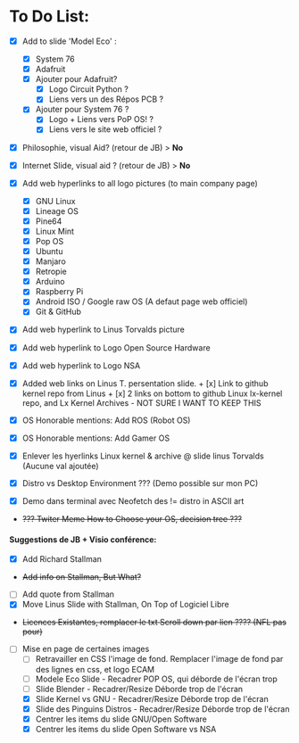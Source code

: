 # To Do List:

- [x] Add to slide 'Model Eco' :
    + [X] System 76
    + [X] Adafruit
    - [x] Ajouter pour Adafruit?
        + [x] Logo Circuit Python ?
        + [x] Liens vers un des Répos PCB ?
    - [x] Ajouter pour System 76 ?
        + [x] Logo + Liens vers PoP OS! ?
        + [x] Liens vers le site web officiel ?

- [x] Philosophie, visual Aid? (retour de JB) > **No**
- [x] Internet Slide, visual aid ? (retour de JB) > **No**

- [x] Add web hyperlinks to all logo pictures (to main company page)
    + [x] GNU Linux
    + [x] Lineage OS
    + [x] Pine64
    + [x] Linux Mint
    + [x] Pop OS
    + [x] Ubuntu
    + [x] Manjaro
    + [x] Retropie
    + [x] Arduino
    + [x] Raspberry Pi
    + [x] Android ISO / Google raw OS (A defaut page web officiel)
    + [x] Git & GitHub
- [x] Add web hyperlink to Linus Torvalds picture
- [x] Add web hyperlink to Logo Open Source Hardware
- [x] Add web hyperlink to Logo NSA
- [x] Added web links on Linus T. persentation slide.
        + [x] Link to github kernel repo from Linus
        + [x] 2 links on bottom to github Linux lx-kernel repo, and Lx Kernel Archives
            - NOT SURE I WANT TO KEEP THIS
- [x] OS Honorable mentions: Add ROS (Robot OS)
- [x] OS Honorable mentions: Add Gamer OS
- [x] Enlever les hyerlinks Linux kernel & archive @ slide linus Torvalds (Aucune val ajoutée)
- [x] Distro vs Desktop Environment ??? (Demo possible sur mon PC)
- [x] Demo dans terminal avec Neofetch des != distro in ASCII art
- ~~??? Twiter Meme How to Choose your OS, decision tree ???~~

#### Suggestions de JB + Visio conférence:

- [x] Add Richard Stallman
- ~~Add info on Stallman, But What?~~
- [ ] Add quote from Stallman
- [x] Move Linus Slide with Stallman, On Top of Logiciel Libre
- ~~Licences Existantes, remplacer le txt Scroll down par lien ???? (NFL pas pour)~~

- [ ] Mise en page de certaines images
    + [ ] Retravailler en CSS l'image de fond. Remplacer l'image de fond par des lignes en css, et logo ECAM
    + [ ] Modele Eco Slide - Recadrer POP OS, qui déborde de l'écran trop
    + [ ] Slide Blender - Recadrer/Resize Déborde trop de l'écran
    + [x] Slide Kernel vs GNU - Recadrer/Resize Déborde trop de l'écran
    + [x] Slide des Pinguins Distros - Recadrer/Resize Déborde trop de l'écran
    + [x] Centrer les items du slide GNU/Open Software
    + [x] Centrer les items du slide Open Software vs NSA
